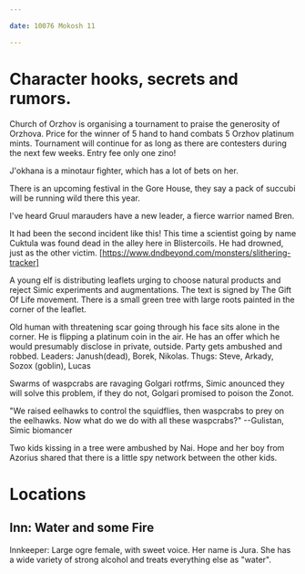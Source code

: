 ```yaml
---

date: 10076 Mokosh 11

---
```


# Character hooks, secrets and rumors.

Church of Orzhov is organising a tournament to praise the generosity of
Orzhova. Price for the winner of 5 hand to hand combats 5 Orzhov platinum
mints. Tournament will continue for as long as there are contesters during the
next few weeks. Entry fee only one zino!

J'okhana is a minotaur fighter, which has a lot of bets on her.

There is an upcoming festival in the Gore House, they say a pack of succubi
will be running wild there this year.

I've heard Gruul marauders have a new leader, a fierce warrior named Bren.

It had been the second incident like this! This time a scientist going by name
Cuktula was found dead in the alley here in Blistercoils. He had drowned, just
as the other victim.
[https://www.dndbeyond.com/monsters/slithering-tracker]

A young elf is distributing leaflets urging to choose natural products and
reject Simic experiments and augmentations. The text is signed by The Gift Of
Life movement. There is a small green tree with large roots painted in the
corner of the leaflet.

Old human with threatening scar going through his face sits alone in the
corner. He is flipping a platinum coin in the air. He has an offer which he
would presumably disclose in private, outside. Party gets ambushed and robbed.
  Leaders: Janush(dead), Borek, Nikolas.
  Thugs: Steve, Arkady, Sozox (goblin), Lucas

Swarms of waspcrabs are ravaging Golgari rotfrms, Simic anounced they will
solve this problem, if they do not, Golgari promised to poison the Zonot.

"We raised eelhawks to control the squidflies, then waspcrabs to prey on the
eelhawks. Now what do we do with all these waspcrabs?" --Gulistan, Simic
biomancer

Two kids kissing in a tree were ambushed by Nai. Hope and her boy from Azorius
shared that there is a little spy network between the other kids.

# Locations
## Inn: Water and some Fire

Innkeeper: Large ogre female, with sweet voice. Her name is Jura.
She has a wide variety of strong alcohol and treats everything else as "water".

